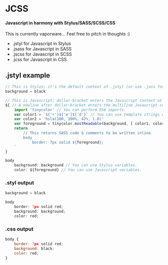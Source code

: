 # JCSS
#### Javascript in harmony with Stylus/SASS/SCSS/CSS

This is currently vaporware... Feel free to pitch in thoughts :)

* .jstyl for Javascript in Stylus
* .jsass for Javascript in SASS
* .jscss for Javascript in SCSS
* .jcss for Javascript in CSS

## .jstyl example

```js
// This is Stylus; it's the default context of .jstyl (or use .jass for SASS, or .jcss for SCSS):
background = black

// This is Javascript; dollar-bracket enters the Javascript context at any time:
${ // A newline after dollar-bracket enters the multiline Javascript context:
    import 'tinycolor' // You can perform ES6 imports.
    var color1 = `${'r'}${'e'}${'d'}` // You can use template strings or any other ES6 feature.
    var color2 = 'hsla(180, 100%, 42%, 1.0)'
    var foreground = tinycolor.mostReadable(background, [ color1, color2 ]) // Defined Stylus variables are available for your Javascript to access.
    return `
        // This returns SASS code & comments to be written inline.
        body 
            border: 7px solid ${foreground};
    `
}

body
    background: background // You can use Stylus variables.
    color: ${foreground} // You can use Javascript variables.
```

### .styl output
```js
background = black

body 
	border: 7px solid red;
	background: background;
	color: red;
```

### .css output
```js
body {
	border: 7px solid red;
	background: black;
	color: red;
}
```
